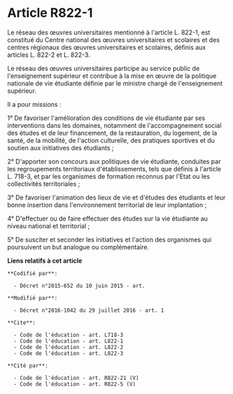 # Article R822-1

Le réseau des œuvres universitaires mentionné à l'article L. 822-1, est constitué du Centre national des œuvres
universitaires et scolaires et des centres régionaux des œuvres universitaires et scolaires, définis aux articles L. 822-2 et
L. 822-3. 

Le réseau des œuvres universitaires participe au service public de l'enseignement supérieur et contribue à la mise en œuvre
de la politique nationale de vie étudiante définie par le ministre chargé de l'enseignement supérieur. 

Il a pour missions : 

1° De favoriser l'amélioration des conditions de vie étudiante par ses interventions dans les domaines, notamment de
l'accompagnement social des études et de leur financement, de la restauration, du logement, de la santé, de la mobilité, de
l'action culturelle, des pratiques sportives et du soutien aux initiatives des étudiants ; 

2° D'apporter son concours aux politiques de vie étudiante, conduites par les regroupements territoriaux d'établissements,
tels que définis à l'article L. 718-3, et par les organismes de formation reconnus par l'Etat ou les collectivités
territoriales ; 

3° De favoriser l'animation des lieux de vie et d'études des étudiants et leur bonne insertion dans l'environnement
territorial de leur implantation ; 

4° D'effectuer ou de faire effectuer des études sur la vie étudiante au niveau national et territorial ; 

5° De susciter et seconder les initiatives et l'action des organismes qui poursuivent un but analogue ou complémentaire.

**Liens relatifs à cet article**

	**Codifié par**:

	  - Décret n°2015-652 du 10 juin 2015 - art.

	**Modifié par**:

	  - Décret n°2016-1042 du 29 juillet 2016 - art. 1

	**Cite**:

	  - Code de l'éducation - art. L718-3
	  - Code de l'éducation - art. L822-1
	  - Code de l'éducation - art. L822-2
	  - Code de l'éducation - art. L822-3

	**Cité par**:

	  - Code de l'éducation - art. R822-21 (V)
	  - Code de l'éducation - art. R822-5 (V)
